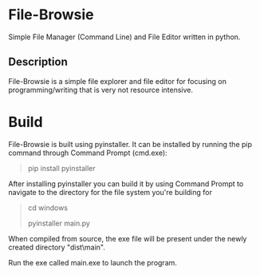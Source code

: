 # File-Browsie
Simple File Manager (Command Line) and File Editor written in python.

## Description
File-Browsie is a simple file explorer and file editor for focusing on programming/writing that is very not resource intensive.

# Build
File-Browsie is built using pyinstaller.
It can be installed by running the pip command through Command Prompt (cmd.exe):

> pip install pyinstaller

After installing pyinstaller you can build it by using Command Prompt to navigate to the directory for the file system you're building for

> cd windows
> 
> pyinstaller main.py

When compiled from source, the exe file will be present under the newly created directory "dist\main".

Run the exe called main.exe to launch the program.
